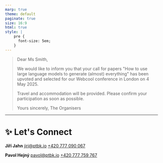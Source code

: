 ```yaml
---
marp: true
theme: default
paginate: true
size: 16:9
html: true
style: |
    pre {
      font-size: 5em;
    }
---
```


> Dear Ms Smith,
>
> We would like to inform you that your call for papers "How to use large language models to generate (almost) everything" has been upvoted and selected for our Webcool conference in London on 4 May 2025.
>
> Travel and accommodation will be provided.
> Please confirm your participation as soon as possible.
>
> Yours sincerely,
> The Organisers

---

# ✨ Let's Connect

**Jiří Jahn**
jiri@ptbk.io
[+420 777 090 067](tel:+420777090067)

**Pavol Hejný**
pavol@ptbk.io
[+420 777 759 767](tel:+420777759767)
